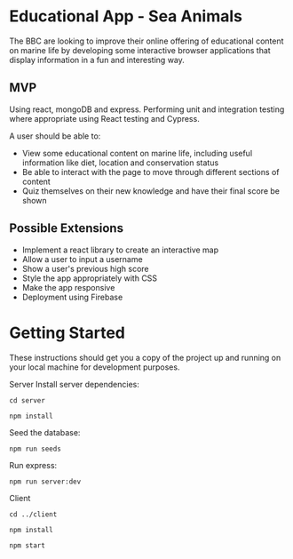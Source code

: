 # Educational App - Sea Animals
The BBC are looking to improve their online offering of educational content on marine life by developing some interactive browser applications that display information in a fun and interesting way. 

## MVP
Using react, mongoDB and express. Performing unit and integration testing where appropriate using React testing and Cypress. 

A user should be able to:

* View some educational content on marine life, including useful information like diet, location and conservation status 
* Be able to interact with the page to move through different sections of content
* Quiz themselves on their new knowledge and have their final score be shown


## Possible Extensions
* Implement a react library to create an interactive map
* Allow a user to input a username
* Show a user's previous high score
* Style the app appropriately with CSS
* Make the app responsive
* Deployment using Firebase

# Getting Started
These instructions should get you a copy of the project up and running on your local machine for development purposes.

Server
Install server dependencies:

<code>cd server</code>

<code>npm install</code>

Seed the database:

<code>npm run seeds</code>

Run express:

<code>npm run server:dev</code>

Client

<code>cd ../client</code>

<code>npm install</code>

<code>npm start</code>






